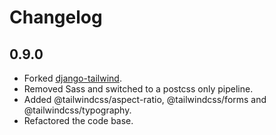 # Changelog

## 0.9.0

- Forked [django-tailwind](https://github.com/timonweb/django-tailwind).
- Removed Sass and switched to a postcss only pipeline.
- Added @tailwindcss/aspect-ratio, @tailwindcss/forms and @tailwindcss/typography.
- Refactored the code base.
